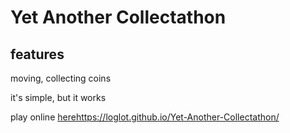 # Yet Another Collectathon

## features
moving,
collecting coins

it's simple, but it works

play online [here](https://loglot.github.io/Yet-Another-Collectathon/)https://loglot.github.io/Yet-Another-Collectathon/

